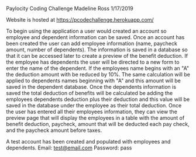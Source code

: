 Paylocity Coding Challenge
Madeline Ross
1/17/2019

Website is hosted at https://pcodechallenge.herokuapp.com/

To begin using the application a user would created an account so employee and dependent information can be saved.
Once an account has been created the user can add employee information (name, paycheck amount, number of dependents). 
The information is saved in a database so that it can be accessed later to create a preview of the benefit deduction.
If the employee has dependents the user will be directed to a new form to enter the name of the dependent. If the 
employees name begins with an "A" the deduction amount with be reduced by 10%. The same calculation will be 
applied to dependents names beginning with "A" and this amount will be saved in the dependent database. Once the 
dependents information is saved the total deduction of benefits will be calculated be adding the employees
dependents deduction plus their deduction and this value will be saved in the database under the employee as their
total deduction. Once the user has entered all their employees information, they can view the preview page that
will display the employees in a table with the amount of benefit deduction, paycheck, amount that will be 
deducted each pay check, and the paycheck amount before taxes. 

A test account has been created and populated with employees and dependents.
Email: test@email.com
Password: pass



